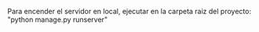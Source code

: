 Para encender el servidor en local, ejecutar en la carpeta raiz del proyecto:
"python manage.py runserver"
